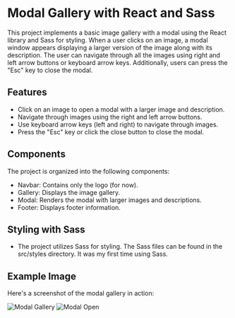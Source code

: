 # Modal Gallery with React and Sass

This project implements a basic image gallery with a modal using the React library and Sass for styling. When a user clicks on an image, a modal window appears displaying a larger version of the image along with its description. The user can navigate through all the images using right and left arrow buttons or keyboard arrow keys. Additionally, users can press the "Esc" key to close the modal.

## Features

- Click on an image to open a modal with a larger image and description.
- Navigate through images using the right and left arrow buttons.
- Use keyboard arrow keys (left and right) to navigate through images.
- Press the "Esc" key or click the close button to close the modal.

## Components

The project is organized into the following components:

- Navbar: Contains only the logo (for now).
- Gallery: Displays the image gallery.
- Modal: Renders the modal with larger images and descriptions.
- Footer: Displays footer information.

## Styling with Sass

- The project utilizes Sass for styling. The Sass files can be found in the src/styles directory. It was my first time using Sass.

## Example Image

Here's a screenshot of the modal gallery in action:

![Modal Gallery]("./public/react-1.png")
![Modal Open]("./public/react-2.png")
